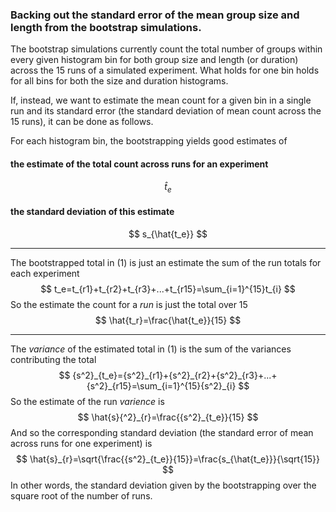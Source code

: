 ### Backing out the standard error of the mean group size and length from the bootstrap simulations.

The bootstrap simulations currently count the total number of groups within every given histogram bin for both group size and length (or duration) across the 15 runs of a simulated experiment. What holds for one bin holds for all bins for both the size and duration histograms.

If, instead, we want to estimate the mean count for a given bin in a single run and its standard error (the standard deviation of mean count across the 15 runs), it can be done as follows.

For each histogram bin, the bootstrapping yields good estimates of 

#### the estimate of the total count across runs for an experiment

$$
\hat{t}_e
$$

#### the standard deviation of this estimate

$$
s_{\hat{t_e}}
$$

---

The bootstrapped total in (1) is just an estimate the sum of the run totals for each experiment
$$
t_e=t_{r1}+t_{r2}+t_{r3}+...+t_{r15}=\sum_{i=1}^{15}t_{i}
$$
So the estimate the count for a *run* is just the total over 15
$$
\hat{t_r}=\frac{\hat{t_e}}{15}
$$

---

The *variance* of the estimated total in (1) is the sum of the variances contributing the total
$$
{s^2}_{t_e}={s^2}_{r1}+{s^2}_{r2}+{s^2}_{r3}+...+{s^2}_{r15}=\sum_{i=1}^{15}{s^2}_{i}
$$
So the estimate of the run *varience* is 
$$
\hat{s}{^2}_{r}=\frac{{s^2}_{t_e}}{15}
$$
And so the corresponding standard deviation (the standard error of mean across runs for one experiment) is 
$$
\hat{s}_{r}=\sqrt{\frac{{s^2}_{t_e}}{15}}=\frac{s_{\hat{t_e}}}{\sqrt{15}}
$$
In other words, the standard deviation given by the bootstrapping over the square root of the number of runs.

